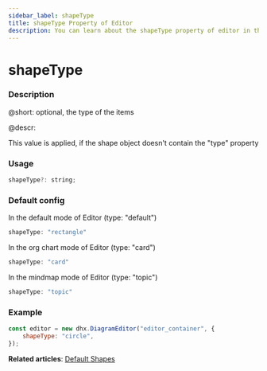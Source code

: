 ```yaml
---
sidebar_label: shapeType
title: shapeType Property of Editor
description: You can learn about the shapeType property of editor in the documentation of the DHTMLX JavaScript Diagram library. Browse developer guides and API reference, try out code examples and live demos, and download a free 30-day evaluation version of DHTMLX Diagram.
---
```


# shapeType

### Description

@short: optional, the type of the items

@descr:

This value is applied, if the shape object doesn't contain the "type" property

### Usage

~~~js
shapeType?: string;
~~~

### Default config

In the default mode of Editor (type: "default")

~~~js
shapeType: "rectangle"
~~~

In the org chart mode of Editor (type: "card")

~~~js
shapeType: "card"
~~~

In the mindmap mode of Editor (type: "topic")

~~~js
shapeType: "topic"
~~~

### Example

~~~js
const editor = new dhx.DiagramEditor("editor_container", {
    shapeType: "circle",
});
~~~

**Related articles**:  [Default Shapes](../../../shapes/default_shapes/)
